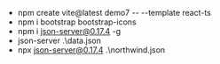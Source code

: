 * npm create vite@latest demo7 -- --template react-ts
* npm i bootstrap bootstrap-icons
* npm i json-server@0.17.4 -g
* json-server .\data.json
* npx json-server@0.17.4 .\northwind.json
